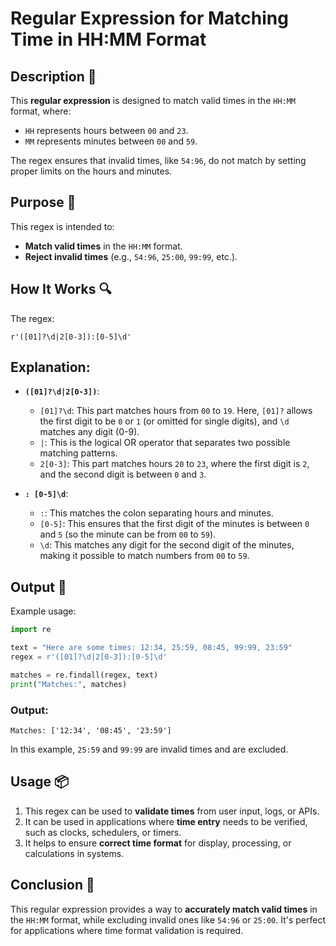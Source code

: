 # Regular Expression for Matching Time in HH:MM Format

## Description 📝

This **regular expression** is designed to match valid times in the `HH:MM` format, where:

-   `HH` represents hours between `00` and `23`.
-   `MM` represents minutes between `00` and `59`.

The regex ensures that invalid times, like `54:96`, do not match by setting proper limits on the hours and minutes.

## Purpose 🎯

This regex is intended to:

-   **Match valid times** in the `HH:MM` format.
-   **Reject invalid times** (e.g., `54:96`, `25:00`, `99:99`, etc.).

## How It Works 🔍

The regex:

```regex
r'([01]?\d|2[0-3]):[0-5]\d'
```

## Explanation:

-   **`([01]?\d|2[0-3])`**:

    -   `[01]?\d`: This part matches hours from `00` to `19`. Here, `[01]?` allows the first digit to be `0` or `1` (or omitted for single digits), and `\d` matches any digit (0-9).
    -   `|`: This is the logical OR operator that separates two possible matching patterns.
    -   `2[0-3]`: This part matches hours `20` to `23`, where the first digit is `2`, and the second digit is between `0` and `3`.

-   **`: [0-5]\d`**:
    -   `:`: This matches the colon separating hours and minutes.
    -   `[0-5]`: This ensures that the first digit of the minutes is between `0` and `5` (so the minute can be from `00` to `59`).
    -   `\d`: This matches any digit for the second digit of the minutes, making it possible to match numbers from `00` to `59`.

## Output 📜

Example usage:

```python
import re

text = "Here are some times: 12:34, 25:59, 08:45, 99:99, 23:59"
regex = r'([01]?\d|2[0-3]):[0-5]\d'

matches = re.findall(regex, text)
print("Matches:", matches)
```

### Output:

```
Matches: ['12:34', '08:45', '23:59']
```

In this example, `25:59` and `99:99` are invalid times and are excluded.

## Usage 📦

1. This regex can be used to **validate times** from user input, logs, or APIs.
2. It can be used in applications where **time entry** needs to be verified, such as clocks, schedulers, or timers.
3. It helps to ensure **correct time format** for display, processing, or calculations in systems.

## Conclusion 🚀

This regular expression provides a way to **accurately match valid times** in the `HH:MM` format, while excluding invalid ones like `54:96` or `25:00`.
It's perfect for applications where time format validation is required.
